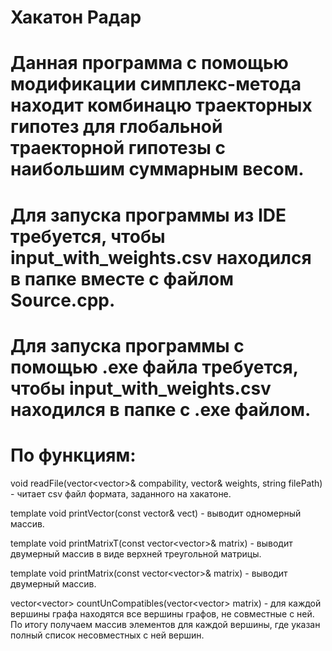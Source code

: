 # Хакатон Радар
# Данная программа с помощью модификации симплекс-метода находит комбинацю траекторных гипотез для глобальной траекторной гипотезы с наибольшим суммарным весом.
# Для запуска программы из IDE требуется, чтобы input_with_weights.csv находился в папке вместе с файлом Source.cpp.
# Для запуска программы с помощью .exe файла требуется, чтобы input_with_weights.csv находился в папке с .exe файлом.

# По функциям:
void readFile(vector<vector<int>>& compability, vector<double>& weights, string filePath) - читает csv файл формата, заданного на хакатоне.

template<typename T> void printVector(const vector<T>& vect) - выводит одномерный массив.

template<typename T> void printMatrixT(const vector<vector<T>>& matrix) - выводит двумерный массив в виде верхней треугольной матрицы.

template<typename T> void printMatrix(const vector<vector<T>>& matrix) - выводит двумерный массив.

vector<vector<int>> countUnCompatibles(vector<vector<int>> matrix) - для каждой вершины графа находятся все вершины графов, не совместные с ней. По итогу получаем массив элементов для каждой вершины, где указан полный список несовместных с ней вершин.
